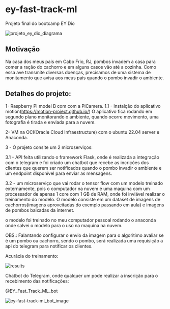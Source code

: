# ey-fast-track-ml
Projeto final do bootcamp EY Dio


![projeto_ey_dio_diagrama](https://user-images.githubusercontent.com/301956/197619006-60f5aed8-c8d6-49a7-913e-874b3a5f9790.png)


## Motivação

Na casa dos meus pais em Cabo Frio, RJ, pombos invadem a casa para comer a ração do cachorro e em alguns casos vão até a cozinha.
Como essa ave transmite diversas doenças, precisamos de uma sistema de monitamento que avisa aos meus pais quando o pombo invadir o ambiente.

## Detalhes do projeto:

1- Raspberry PI model B com com a PiCamera.
1.1 - Instalção do aplicativo motion(https://motion-project.github.io/)
O aplicativo fica rodando em segundo plano monitorando o ambiente, quando ocorre movimento, uma fotografia é tirada e enviada para a nuvem.

2- VM na OCI(Oracle Cloud Infraestructure) com o ubuntu 22.04 server e Anaconda.

3 - O projeto consite um 2 microserviços:

3.1 - API feita utilizando o framework Flask, onde é realizada a integração com o telegram e foi criado um chatbot que recebe as incrições dos clientes que querem ser notificados quando o pombo invadir o ambiente e um endpoint disponível para enviar as mensagens.

3.2 - um microserviço que vai rodar o tensor flow com um modelo treinado externamente, pois o computador na nuvem é uma maquina com um processador de apenas 1 core com 1 GB de RAM, onde foi inviável realizar o treinamento do modelo.
O modelo consiste em um dataset de imagens de cachorros(imagens aproveitadas do exemplo passando em aula) e imagens de pombos baixadas da internet.

o modelo foi treinado no meu computador pessoal rodando o anaconda onde salvei o modelo para o uso na maquina na nuvem.

OBS.: Falantando configurar o envio da imagem para o algoritimo avaliar se é um pombo ou cachorro, sendo o pombo, será realizada uma requisição a api do telegram para notificar os clientes.

Acurácia do treinamento:

![results](https://user-images.githubusercontent.com/301956/197621048-587d26e4-5f1b-437c-a848-faff4c78a025.png)



Chatbot do Telegram, onde qualquer um pode realizar a inscrição para o recebimento das notificações:

@EY_Fast_Track_ML_bot


![ey-fast-track-ml_bot_image](https://user-images.githubusercontent.com/301956/197621909-7dd7ea9e-5a0e-4cff-8edb-9cf05a5568e0.jpg)






